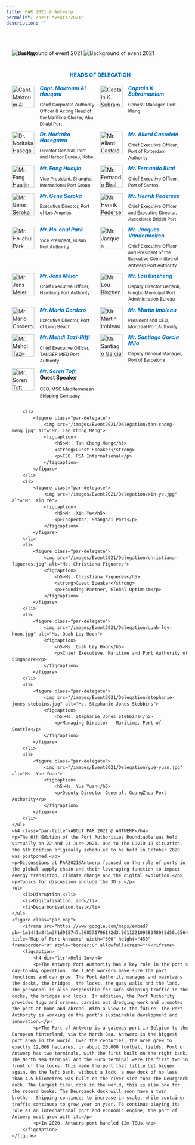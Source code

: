 ```yaml
---
title: PAR 2021 @ Antwerp
permalink: /past-events/2021/
description: ""
---
```

<style type="text/css">
	body {font-size:14px;line-height:1.42857143;}
	h1, h2, h3, h4, h5, h6 {line-height:1.1;}
	a[href$=".pdf"] {margin-left:0;}
	a[href$=".pdf"]:before {display:none;}
	.content ol {font-size:inherit;}
	.content p {margin:0 0 15px;font-size:inherit;line-height:inherit;}
	.content li, .content ol li {margin:0;font-size:inherit;line-height:inherit;}
	.mobile {display:block!important;}
	.desktop {display:none!important;}
	.navbar-end, .is-search-bar {display:none;}
	#main-content .bp-section {padding:0;}
	#main-content .bp-section-pagetitle {display:none;}
	#main-content .bp-container {width:100%;max-width:100%;min-height:250px;padding:0!important;}
	#main-content .bp-container .row {margin:0;}
	#main-content .bp-container .col {padding:0;}
	#main-content .col.is-8 {width:100%;margin:0;}
	#main-content .col.is-2.has-side-nav {display:none;}
	#main-content .bp-dropdown-button {background:#0fa678;color:#fff;text-transform: uppercase;}
	#main-content .bp-dropdown-button:hover, #main-content .bp-dropdown-button:focus {color:#fff;text-decoration:none;}
	@media(min-width:1280px) {
		.mobile {display:none!important;}
		.desktop {display:block!important;}
	}
	
	.par-main {padding:35px 15px;margin:0 auto;}
	.par-main .par-list-none {list-style:none;margin:0;}
	@media(min-width:992px) {
		.par-main {max-width:970px;}
	}
	@media(min-width:1024px) {
		.par-main {padding:35px 0;}
	}
	@media(min-width:1440px) {
		.par-main {max-width:1280px;}
	}
	
	figure {margin:0!important;}
	figcaption {font-style:normal!important;text-align:left;}
	.tab {margin:0 0 40px;}
	.tab-nav {position:absolute;display:none;width:300px;height:385px;z-index:9;overflow-y:auto;}
	.tab-nav>ul {list-style:none;padding:0;margin:0;}
	.tab-nav>ul>li {margin:0!important;}
	.tab-nav>ul>li+li {border-top:1px solid #fff;}
	.tab-nav>ul>li>a {position:relative;display:block;height:96px;padding:15px 45px 15px 30px;margin:0;font-size:20px;font-weight:700;background:#002b5f;color:#fff;text-decoration:none;text-transform:uppercase;}
	.tab-nav>ul>li>a:hover, .tab-nav>ul>li>a:focus {color:#fff;text-decoration:none;}
	.tab-nav>ul>li.active>a {background:#0fa678;}
	.tab-nav>ul>li.active>a:before {position:absolute;display:block;content:'';top:50%;right:15px;border-style: solid;border-width:10px 0 10px 15px;border-color: transparent transparent transparent #fff;transform:translateY(-50%);}
	.tab>.tab-content {position:relative;margin:0!important;border:0;}
	.tab>.tab-content>img.overlay {position:absolute;top:0;left:0;}
	.tab>.tab-content>figcaption {position:absolute;bottom:0;left:0;padding:20px;color:#fff;}
	.tab>.tab-content>figcaption>h3 {margin:0 0 10px;font-size:16px;font-weight:700;color:#fff;}
	.tab>.tab-content>figcaption>ul {list-style:none;padding:0;margin:0;}
	.tab>.tab-content>figcaption>ul>li {margin:0;}
	.tab>.tab-content>figcaption>ul>li>i {margin:0 15px 0 0;}
	.par-title {margin:40px 0 20px!important;font-size:14px;font-weight:700;color:#0071c0!important;text-align:center;text-transform:uppercase;}
	.par-delegate-list {display:flex;flex-wrap:wrap;list-style:none!important;padding:0;margin:0!important;}
	.par-delegate-list>li {width:100%;margin:0;}
	.par-delegate {position:relative;}
	.par-delegate>img {position:absolute;width:60px!important;margin:0 15px 0 0!important;top:0;left:0;}
	.par-delegate>figcaption {padding:0 0 0 75px;min-height:60px;}
	.par-delegate>figcaption>h5 {margin:0;font-size:14px;font-weight:700;color:#0071c0;}
	.par-delegate>figcaption>strong {display:block;}
	.par-delegate>figcaption>p {font-size:12px;}
	.par-map {display:flex;flex-wrap:wrap;background:#e3e3e3;}
	.par-map>iframe {width:100%;}
	.par-map>figcaption {width:100%;padding:30px;}
	.par-map>figcaption>h4 {font-size:14px;font-weight:700;color:#0071c0!important;text-transform:uppercase;}
	.par-gallery {position:relative;}
	.par-gallery>ul {display:flex;flex-wrap:wrap;list-style:none;padding:0;margin:0;}
	.par-gallery>ul>li {width:100%;padding:0 5px;}
	.par-gallery>ul>li>img {border: 7px solid #f2f2f2;}
	.par-gallery-link>a{position:absolute;top:0;right:0;color: #0071c0;font-weight: 700;text-decoration:none;}
	@media(min-width:480px) {
		.par-gallery>ul>li {width:50%;}
	}
	@media(min-width:768px) {
		.par-delegate-list>li {width:50%;}
		.par-delegate>figcaption {padding:0 15px 0 75px;}
		.par-gallery>ul>li {width:33.3333%;}
	}
	@media(min-width:992px) {
		.par-delegate-list>li {width:25%;}
		.par-gallery>ul>li {width:25%;}
	}
	@media(min-width:1024px) {
		.tab {position:relative;height:385px;overflow:hidden;}
		.tab-nav {display:block;}
		.tab>.tab-content {margin:0 0 0 300px!important;}
		.par-title {font-size:20px;text-align:left;}
		.par-map>iframe, .par-map>figcaption {width:50%;}
		.par-map>figcaption>h4 {font-size:20px;}
	}
	@media(min-width:1440px) {
		.tab {position:relative;height:520px;overflow:hidden;}
		.tab-nav {width:375px;height:520px;}
		.tab-nav>ul>li>a {height:130px;}
		.tab>.tab-content {margin:0 0 0 375px!important;}
	}
</style>
<div class="par-main">
	<div class="tab">
		<div class="tab-nav">
			<ul>
				<li class="active"><a href="/past-events/2021">PAR 2021 @ Antwerp</a></li>
				<li><a href="/past-events/2020">PAR COVID-19 Declaration</a></li>
				<li><a href="/past-events/2019">PAR 2019 @ Kobe</a></li>
				<li><a href="/past-events/2018">PAR 2018 @ Long Beach</a></li>
				<li><a href="/past-events/2017">PAR 2017 @ Ningbo</a></li>
				<li><a href="/past-events/2016">PAR 2016 @ Rotterdam</a></li>
				<li><a href="/past-events/2015">PAR 2015 @ Singapore</a></li>
			</ul>
		</div>
		<figure class="tab-content">
			<img src="/images/Shared/bg-past-events-overlay-m.png" class="overlay is-hidden-desktop" alt="overlay">
			<img src="/images/Shared/bg-past-events-overlay-d.png" class="overlay is-hidden-touch" alt="overlay">
			<img src="/images/Event2015/bg-past-events-m.jpg" class="is-hidden-desktop" alt="Background of event 2021">
			<img src="/images/Event2015/bg-past-events-d.jpg" class="is-hidden-touch" alt="Background of event 2021">
			<figcaption>
				<h3>PAR 2021 @ Antwerp</h3>
				<ul>
					<li><i class="sgds-icon sgds-icon-calendar"></i>22 - 23 June 2021</li>
					<li><i class="sgds-icon sgds-icon-clock"></i>1.00pm (CET) - 5.00pm (CET)</li>
					<li><i class="sgds-icon sgds-icon-place"></i>Virtual</li>
				</ul>
			</figcaption>
		</figure>
	</div>
	<h4 class="par-title">Heads of Delegation</h4>
	<ul class="par-delegate-list">
		<li>
			<figure class="par-delegate">
				<img src="/images/Event2021/Delegation/maktoum-al-houqani.jpg" alt="Capt. Maktoum Al Houqani">
				<figcaption>
					<h5>Capt. Maktoum Al Houqani</h5>
					<p>Chief Corporate Authority Officer &amp; Acting Head of the Maritime Cluster, Abu Dhabi Port</p>
				</figcaption>
			</figure>
		</li>
		<li>
			<figure class="par-delegate">
				<img src="/images/Event2021/Delegation/k-subramaniam.jpg" alt="Captain K. Subramaniam">
				<figcaption>
					<h5>Captain K. Subramaniam</h5>
					<p>General Manager, Port Klang</p>
				</figcaption>
			</figure>
		</li>
		<li>
			<figure class="par-delegate">
				<img src="/images/Event2021/Delegation/noritaka-hasegawa.jpg" alt="Dr. Noritaka Hasegawa">
				<figcaption>
					<h5>Dr. Noritaka Hasegawa</h5>
					<p>Director General, Port and Harbor Bureau, Kobe</p>
				</figcaption>
			</figure>
		</li>
		<li>
			<figure class="par-delegate">
				<img src="/images/Event2021/Delegation/allard-castelein.jpg" alt="Mr. Allard Castelein">
				<figcaption>
					<h5>Mr. Allard Castelein</h5>
					<p>Chief Executive Officer, Port of Rotterdam Authority</p>
				</figcaption>
			</figure>
		</li>
		<li>
			<figure class="par-delegate">
				<img src="/images/Event2021/Delegation/mr-fang.jpg" alt="Mr. Fang Huaijin">
				<figcaption>
					<h5>Mr. Fang Huaijin</h5>
					<p>Vice President, Shanghai International Port Group</p>
				</figcaption>
			</figure>
		</li>
		<li>
			<figure class="par-delegate">
				<img src="/images/Event2021/Delegation/fernandol-biral.jpeg" alt="Mr. Fernando Biral">
				<figcaption>
					<h5>Mr. Fernando Biral</h5>
					<p>Chief Executive Officer, Port of Santos</p>
				</figcaption>
			</figure>
		</li>
		<li>
			<figure class="par-delegate">
				<img src="/images/Event2021/Delegation/gene-seroka.jpg" alt="Mr. Gene Seroka">
				<figcaption>
					<h5>Mr. Gene Seroka</h5>
					<p>Executive Director, Port of Los Angeles</p>
				</figcaption>
			</figure>
		</li>
		<li>
			<figure class="par-delegate">
				<img src="/images/Event2021/Delegation/henrik-pedersen.jpg" alt="Mr. Henrik Pedersen">
				<figcaption>
					<h5>Mr. Henrik Pedersen</h5>
					<p>Chief Executive Officer and Executive Director, Associated British Port</p>
				</figcaption>
			</figure>
		</li>
		<li>
			<figure class="par-delegate">
				<img src="/images/Event2021/Delegation/ho-chul-park.jpg" alt="Mr. Ho-chul Park">
				<figcaption>
					<h5>Mr. Ho-chul Park</h5>
					<p>Vice President, Busan Port Authority</p>
				</figcaption>
			</figure>
		</li>
		<li>
			<figure class="par-delegate">
				<img src="/images/Event2021/Delegation/jacques-vandermeiren.jpg" alt="Mr. Jacques Vandermeiren">
				<figcaption>
					<h5>Mr. Jacques Vandermeiren</h5>
					<p>Chief Executive Officer and President of the Executive Committee of Antwerp Port Authority</p>
				</figcaption>
			</figure>
		</li>
		<li>
			<figure class="par-delegate">
				<img src="/images/Event2021/Delegation/jen-meier.jpg" alt="Mr. Jens Meier">
				<figcaption>
					<h5>Mr. Jens Meier</h5>
					<p>Chief Executive Officer, Hamburg Port Authority</p>
				</figcaption>
			</figure>
		</li>
		<li>
			<figure class="par-delegate">
				<img src="/images/Event2021/Delegation/lou-binzheng.jpg" alt="Mr. Lou Binzheng">
				<figcaption>
					<h5>Mr. Lou Binzheng</h5>
					<p>Deputy Director General, Ningbo Municipal Port Administration Bureau</p>
				</figcaption>
			</figure>
		</li>
		<li>
			<figure class="par-delegate">
				<img src="/images/Event2021/Delegation/mario-cordero.jpg" alt="Mr. Mario Cordero">
				<figcaption>
					<h5>Mr. Mario Cordero</h5>
					<p>Executive Director, Port of Long Beach</p>
				</figcaption>
			</figure>
		</li>
		<li>
			<figure class="par-delegate">
				<img src="/images/Event2021/Delegation/martin-imbleau.jpg" alt="Mr. Martin Imbleau">
				<figcaption>
					<h5>Mr. Martin Imbleau</h5>
					<p>President and CEO, Montreal Port Authority</p>
				</figcaption>
			</figure>
		</li>
		<li>
			<figure class="par-delegate">
				<img src="/images/Event2021/Delegation/mehdi-tazi-riffi.jpg" alt="Mr. Mehdi Tazi-Riffi">
				<figcaption>
					<h5>Mr. Mehdi Tazi-Riffi</h5>
					<p>Chief Executive Officer, TANGER MED Port Authority</p>
				</figcaption>
			</figure>
		</li>
		<li>
			<figure class="par-delegate">
				<img src="/images/Event2021/Delegation/santiago-garcia-mila.jpg" alt="Mr. Santiago Garcia Mila">
				<figcaption>
					<h5>Mr. Santiago Garcia Mila</h5>
					<p>Deputy General Manager, Port of Barcelona</p>
				</figcaption>
			</figure>
		</li>
		<li>
			<figure class="par-delegate">
				<img src="/images/Event2021/Delegation/soren-toft.jpg" alt="Mr. Soren Toft">
				<figcaption>
					<h5>Mr. Soren Toft</h5>
					<strong>Guest Speaker</strong>
					<p>CEO, MSC Mediterranean Shipping Company</p>
				</figcaption>
			</figure>
		</li>
		
		<li>
			<figure class="par-delegate">
				<img src="/images/Event2021/Delegation/tan-chong-meng.jpg" alt="Mr. Tan Chong Meng">
				<figcaption>
					<h5>Mr. Tan Chong Meng</h5>
					<strong>Guest Speaker</strong>
					<p>CEO, PSA International</p>
				</figcaption>
			</figure>
		</li>
		<li>
			<figure class="par-delegate">
				<img src="/images/Event2021/Delegation/xin-ye.jpg" alt="Mr. Xin Ye">
				<figcaption>
					<h5>Mr. Xin Ye</h5>
					<p>Inspector, Shanghai Port</p>
				</figcaption>
			</figure>
		</li>
		<li>
			<figure class="par-delegate">
				<img src="/images/Event2021/Delegation/christiana-figueres.jpg" alt="Ms. Christiana Figueres">
				<figcaption>
					<h5>Ms. Christiana Figueres</h5>
					<strong>Guest Speaker</strong>
					<p>Founding Partner, Global Optimism</p>
				</figcaption>
			</figure>
		</li>
		<li>
			<figure class="par-delegate">
				<img src="/images/Event2021/Delegation/quah-ley-hoon.jpg" alt="Ms. Quah Ley Hoon">
				<figcaption>
					<h5>Ms. Quah Ley Hoon</h5>
					<p>Chief Executive, Maritime and Port Authority of Singapore</p>
				</figcaption>
			</figure>
		</li>
		<li>
			<figure class="par-delegate">
				<img src="/images/Event2021/Delegation/stephanie-jones-stebbins.jpg" alt="Ms. Stephanie Jones Stebbins">
				<figcaption>
					<h5>Ms. Stephanie Jones Stebbins</h5>
					<p>Managing Director - Maritime, Port of Seattle</p>
				</figcaption>
			</figure>
		</li>
		<li>
			<figure class="par-delegate">
				<img src="/images/Event2021/Delegation/yue-yuan.jpg" alt="Ms. Yue Yuan">
				<figcaption>
					<h5>Ms. Yue Yuan</h5>
					<p>Deputy Director-General, GuangZhou Port Authority</p>
				</figcaption>
			</figure>
		</li>
	</ul>
	<h4 class="par-title">ABOUT PAR 2021 @ ANTWERP</h4>
	<p>The 6th Edition of the Port Authorities Roundtable was held virtually on 22 and 23 June 2021. Due to the COVID-19 situation, the 6th Edition originally scheduled to be held in October 2020 was postponed.</p>
	<p>Discussions at PAR2021@Antwerp focused on the role of ports in the global supply chain and their leveraging function to impact energy transition, climate change and the digital evolution.</p>
	<p>Topics for discussion include the 3D’s:</p>
	<ul>
		<li>Disruption;</li>
		<li>Digitalisation; and</li>
		<li>Decarbonisation.test</li>
	</ul>
	<figure class="par-map">
		<iframe src="https://www.google.com/maps/embed?pb=!1m14!1m8!1m3!1d915747.2685717961!2d3.961122109583489!3d50.65649220872759!3m2!1i1024!2i768!4f13.1!3m3!1m2!1s0x0%3A0x9ca20d08f0cee28c!2sPort%20of%20Antwerp!5e0!3m2!1sen!2ssg!4v1623891311396!5m2!1sen!2ssg" title="Map of Port Antwerp" width="600" height="450" frameborder="0" style="border:0" allowfullscreen=""></iframe>
		<figcaption>
			<h4 dir="ltr">Held In</h4>
			<p>The Antwerp Port Authority has a key role in the port's day-to-day operation. The 1,650 workers make sure the port functions and can grow. The Port Authority manages and maintains the docks, the bridges, the locks, the quay walls and the land. The personnel is also responsible for safe shipping traffic in the docks, the bridges and locks. In addition, the Port Authority provides tugs and cranes, carries out dredging work and promotes the port at home and abroad. With a view to the future, the Port Authority is working on the port's sustainable development and innovation.</p>
			<p>The Port of Antwerp is a gateway port in Belgium to the European hinterland, via the North Sea. Antwerp is the biggest port area in the world. Over the centuries, the area grew to exactly 12,068 hectares, or about 20,000 football fields. Port of Antwerp has two terminals, with the first built on the right bank. The North sea terminal and the Euro terminal were the first two in front of the locks. This made the port that little bit bigger again. On the left bank, without a lock, a new dock of no less than 4.5 kilometres was built on the river side too: the Deurganck dock. The largest tidal dock in the world, this is also one for the record books. The Deurganck dock will soon have a twin brother. Shipping continues to increase in scale, while container traffic continues to grow year on year. To continue playing its role as an international port and economic engine, the port of Antwerp must grow with it.</p>
			<p>In 2020, Antwerp port handled 12m TEUs.</p>
		</figcaption>
	</figure>
</div>